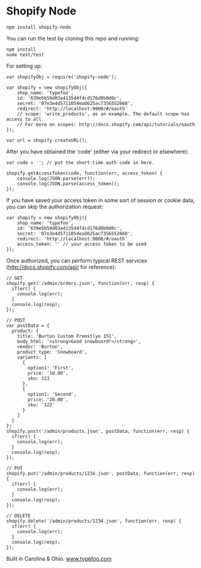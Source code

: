 # Shopify Node

    npm install shopify-node

You can run the test by cloning this repo and running:

    npm install
    node test/test

For setting up:

    var shopifyObj = require('shopify-node');
    
    var shopify = new shopifyObj({
    	shop_name: 'typefoo',
    	id: '639e5b59d03a4135d4f4cd176d8b0d0c',
    	secret: '07e3e4d5711054ead625ac7356552660',
    	redirect: 'http://localhost:9000/#/oauth'
    	// scope: 'write_products', as an example. The default scope has access to all.
    	// For more on scopes: http://docs.shopify.com/api/tutorials/oauth
    });
    
    var url = shopify.createURL();

After you have obtained the 'code' (either via your redirect or elsewhere):

    var code = ''; // put the short-time auth code in here.

    shopify.getAccessToken(code, function(err, access_token) {
  		console.log(JSON.parse(err));
  		console.log(JSON.parse(access_token));
  	});
  	
If you have saved your access token in some sort of session or cookie data, you can skip the authorization request:

    var shopify = new shopifyObj({
    	shop_name: 'typefoo',
    	id: '639e5b59d03a4135d4f4cd176d8b0d0c',
    	secret: '07e3e4d5711054ead625ac7356552660',
    	redirect: 'http://localhost:9000/#/oauth'
    	access_token: '' // your access token to be used
    });
    
Once authorized, you can perform typical REST services (http://docs.shopify.com/api/ for reference):

    // GET
    shopify.get('/admin/orders.json', function(err, resp) {
      if(err) {
        console.log(err);
      }
      console.log(resp);
    });
    
    // POST
    var postData = {
      product: {
        title: 'Burton Custom Freestlye 151',
        body_html: '<strong>Good snowboard!</strong>',
        vendor: 'Burton',
        product_type: 'Snowboard',
        variants: [
          {
            option1: 'First',
            price: '10.00',
            sku: 123
          },
          {
            option1: 'Second',
            price: '20.00',
            sku: '123'
          }
        ]
      }
    };
    shopify.post('/admin/products.json', postData, function(err, resp) {
      if(err) {
        console.log(err);
      }
      console.log(resp);
    });
    
    // PUT
    shopify.put('/admin/products/1234.json', postData, function(err, resp) {
      if(err) {
        console.log(err);
      }
      console.log(resp);
    });
    
    // DELETE
    shopify.delete('/admin/products/1234.json', function(err, resp) {
      if(err) {
        console.log(err);
      }
      console.log(resp);
    });

Built in Carolina & Ohio. www.typefoo.com